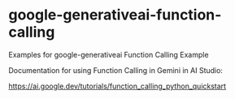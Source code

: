 # google-generativeai-function-calling

Examples for google-generativeai Function Calling Example

Documentation for using Function Calling in Gemini in AI Studio:

https://ai.google.dev/tutorials/function_calling_python_quickstart
